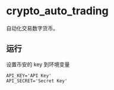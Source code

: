 # crypto_auto_trading

自动化交易数字货币。

## 运行

设置币安的 key 到环境变量

```
API_KEY='API Key'
API_SECRET='Secret Key'
```